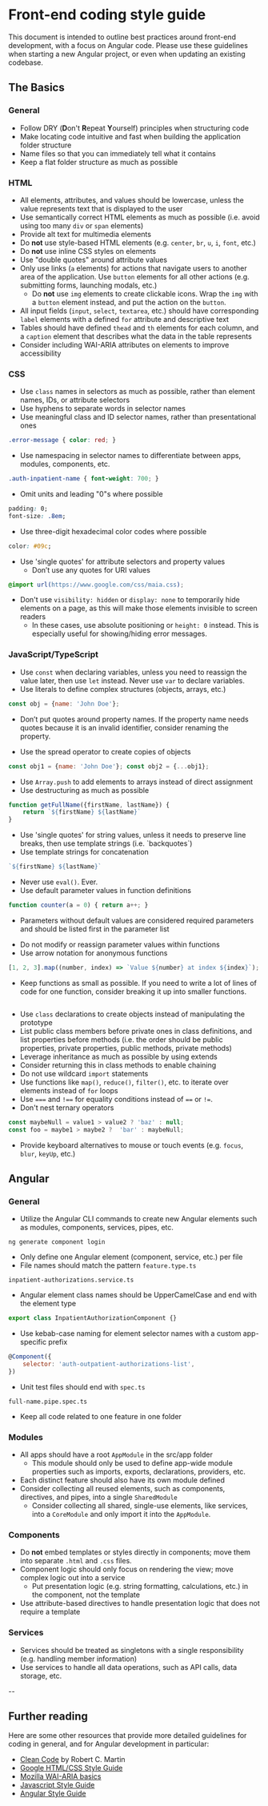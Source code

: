 # Front-end coding style guide
This document is intended to outline best practices around front-end development, with a focus on Angular code. Please use these guidelines when starting a new Angular project, or even when updating an existing codebase.

## The Basics

### General

* Follow DRY (**D**on't **R**epeat **Y**ourself) principles when structuring code
* Make locating code intuitive and fast when building the application folder structure
* Name files so that you can immediately tell what it contains
* Keep a flat folder structure as much as possible

### HTML

* All elements, attributes, and values should be lowercase, unless the value represents text that is displayed to the user
* Use semantically correct HTML elements as much as possible (i.e. avoid using too many `div` or `span` elements)
* Provide alt text for multimedia elements
* Do **not** use style-based HTML elements (e.g. `center`, `br`, `u`, `i`, `font`, etc.)
* Do **not** use inline CSS styles on elements
* Use "double quotes" around attribute values
* Only use links (`a` elements) for actions that navigate users to another area of the application. Use `button` elements for all other actions (e.g. submitting forms, launching modals, etc.)
  - Do **not** use `img` elements to create clickable icons. Wrap the `img` with a `button` element instead, and put the action on the `button`.
* All input fields (`input`, `select`, `textarea`, etc.) should have corresponding `label` elements with a defined `for` attribute and descriptive text
* Tables should have defined `thead` and `th` elements for each column, and a `caption` element that describes what the data in the table represents
* Consider including WAI-ARIA attributes on elements to improve accessibility

### CSS

* Use `class` names in selectors as much as possible, rather than element names, IDs, or attribute selectors
* Use hyphens to separate words in selector names
* Use meaningful class and ID selector names, rather than presentational ones
```css
.error-message { color: red; }
```
* Use namespacing in selector names to differentiate between apps, modules, components, etc.
```css
.auth-inpatient-name { font-weight: 700; }
```
* Omit units and leading "0"s where possible
```css
padding: 0;
font-size: .8em;
```
* Use three-digit hexadecimal color codes where possible
```css
color: #09c;
```
* Use 'single quotes' for attribute selectors and property values
  - Don’t use any quotes for URI values
```css
@import url(https://www.google.com/css/maia.css);
```
* Don't use `visibility: hidden` or `display: none` to temporarily hide elements on a page, as this will make those elements invisible to screen readers
  - In these cases, use absolute positioning or `height: 0` instead. This is especially useful for showing/hiding error messages.

### JavaScript/TypeScript

* Use `const` when declaring variables, unless you need to reassign the value later, then use `let` instead. Never use `var` to declare variables.
* Use literals to define complex structures (objects, arrays, etc.)
```js
const obj = {name: 'John Doe'};
```
  - Don’t put quotes around property names. If the property name needs quotes because it is an invalid identifier, consider renaming the property.
* Use the spread operator to create copies of objects
```js
const obj1 = {name: 'John Doe'}; const obj2 = {...obj1};
```
* Use `Array.push` to add elements to arrays instead of direct assignment
* Use destructuring as much as possible
```js
function getFullName({firstName, lastName}) {
    return `${firstName} ${lastName}` 
}
```
* Use 'single quotes' for string values, unless it needs to preserve line breaks, then use template strings (i.e. \`backquotes\`)
* Use template strings for concatenation
```js
`${firstName} ${lastName}`
```
* Never use `eval()`. Ever.
* Use default parameter values in function definitions
```js
function counter(a = 0) { return a++; }
```
  - Parameters without default values are considered required parameters and should be listed first in the parameter list
* Do not modify or reassign parameter values within functions
* Use arrow notation for anonymous functions
```js
[1, 2, 3].map((number, index) => `Value ${number} at index ${index}`);
```
* Keep functions as small as possible. If you need to write a lot of lines of code for one function, consider breaking it up into smaller functions.
```js

```
* Use `class` declarations to create objects instead of manipulating the prototype
* List public class members before private ones in class definitions, and list properties before methods (i.e. the order should be public properties, private properties, public methods, private methods)
* Leverage inheritance as much as possible by using extends
* Consider returning this in class methods to enable chaining
* Do not use wildcard `import` statements
* Use functions like `map()`, `reduce()`, `filter()`, etc. to iterate over elements instead of `for` loops
* Use `===` and `!==` for equality conditions instead of `==` or `!=`.
* Don't nest ternary operators
```js
const maybeNull = value1 > value2 ? 'baz' : null;
const foo = maybe1 > maybe2 ?  'bar' : maybeNull;
```
* Provide keyboard alternatives to mouse or touch events (e.g. `focus`, `blur`, `keyUp`, etc.)

## Angular

### General

* Utilize the Angular CLI commands to create new Angular elements such as modules, components, services, pipes, etc.
```
ng generate component login
```
* Only define one Angular element (component, service, etc.) per file
* File names should match the pattern `feature.type.ts`
```
inpatient-authorizations.service.ts
```
* Angular element class names should be UpperCamelCase and end with the element type
```js
export class InpatientAuthorizationComponent {}
```
* Use kebab-case naming for element selector names with a custom app-specific prefix
```js
@Component({
    selector: 'auth-outpatient-authorizations-list',
})
```
* Unit test files should end with `spec.ts` 
```
full-name.pipe.spec.ts
```
* Keep all code related to one feature in one folder

### Modules

* All apps should have a root `AppModule` in the src/app folder
  - This module should only be used to define app-wide module properties such as imports, exports, declarations, providers, etc.
* Each distinct feature should also have its own module defined
* Consider collecting all reused elements, such as components, directives, and pipes, into a single `SharedModule`
  - Consider collecting all shared, single-use elements, like services, into a `CoreModule` and only import it into the `AppModule`.

### Components

* Do **not** embed templates or styles directly in components; move them into separate `.html` and `.css` files.
* Component logic should only focus on rendering the view; move complex logic out into a service
  - Put presentation logic (e.g. string formatting, calculations, etc.) in the component, not the template
* Use attribute-based directives to handle presentation logic that does not require a template

### Services

* Services should be treated as singletons with a single responsibility (e.g. handling member information)
* Use services to handle all data operations, such as API calls, data storage, etc.

--
## Further reading
Here are some other resources that provide more detailed guidelines for coding in general, and for Angular development in particular:

* [Clean Code](https://gist.github.com/wojteklu/73c6914cc446146b8b533c0988cf8d29) by Robert C. Martin
* [Google HTML/CSS Style Guide](https://google.github.io/styleguide/htmlcssguide.html)
* [Mozilla WAI-ARIA basics](https://developer.mozilla.org/en-US/docs/Learn/Accessibility/WAI-ARIA_basics)
* [Javascript Style Guide](https://github.com/airbnb/javascript)
* [Angular Style Guide](https://angular.io/guide/styleguide)
